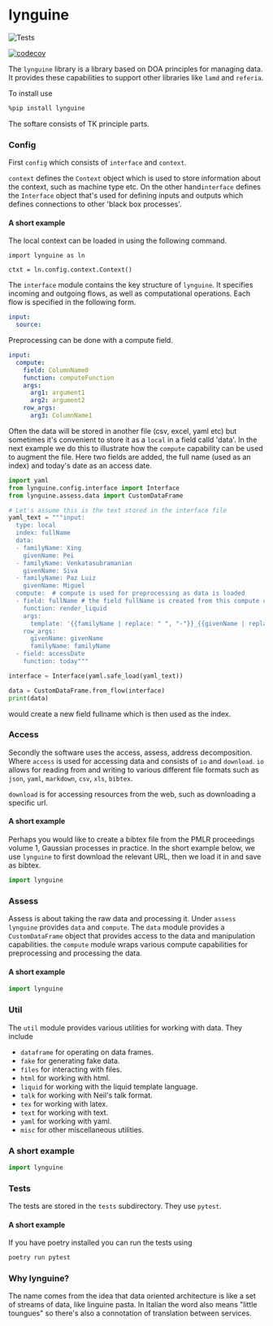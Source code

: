 # lynguine


![Tests](https://github.com/lawrennd/lynguine/actions/workflows/python-tests.yml/badge.svg)


[![codecov](https://codecov.io/gh/lawrennd/lynguine/branch/main/graph/badge.svg?token=YOUR_CODECOV_TOKEN)](https://codecov.io/gh/lawrennd/lynguine)

The `lynguine` library is a library based on DOA principles for managing data. It provides these capabilities to support other libraries like `lamd` and `referia`.

To install use

```bash
%pip install lynguine
```

The softare consists of TK principle parts.

### Config 

First `config` which consists of `interface` and `context`. 

`context` defines the `Context` object which is used to store information about the context, such as machine type etc. On the other hand`interface` defines the `Interface` object that's used for defining inputs and outputs which defines connections to other 'black box processes'. 

#### A short example

The local context can be loaded in using the following command.
```
import lynguine as ln

ctxt = ln.config.context.Context()
```

The `interface` module contains the key structure of `lynguine`. It specifies incoming and outgoing flows, as well as computational operations. Each flow is specified in the following form.

```yaml
input:
  source:
```  

Preprocessing can be done with a compute field.

```yaml
input:
  compute:
    field: ColumnName0
    function: computeFunction
    args:
      arg1: argument1
      arg2: argument2
    row_args:
      arg3: ColumnName1
```

Often the data will be stored in another file (csv, excel, yaml etc) but sometimes it's convenient to store it as a `local` in a field calld 'data'. In the next example we do this to illustrate how the `compute` capability can be used to augment the file. Here two fields are added, the full name (used as an index) and today's date as an access date.

```python
import yaml
from lynguine.config.interface import Interface
from lynguine.assess.data import CustomDataFrame

# Let's assume this is the text stored in the interface file
yaml_text = """input:
  type: local
  index: fullName
  data:
  - familyName: Xing
    givenName: Pei
  - familyName: Venkatasubramanian
    givenName: Siva
  - familyName: Paz Luiz
    givenName: Miguel
  compute:  # compute is used for preprocessing as data is loaded
  - field: fullName # the field fullName is created from this compute command
    function: render_liquid
    args:
      template: '{{familyName | replace: " ", "-"}}_{{givenName | replace: " ", "-"}}'
    row_args:
      givenName: givenName
      familyName: familyName
  - field: accessDate
    function: today"""

interface = Interface(yaml.safe_load(yaml_text))

data = CustomDataFrame.from_flow(interface)
print(data)
```

would create a new field fullname which is then used as the index.

### Access

Secondly the software uses the access, assess, address decomposition. Where `access` is used for accessing data and consists of `io` and `download`. `io` allows for reading from and writing to various different file formats such as `json`, `yaml`, `markdown`, `csv`, `xls`, `bibtex`. 

`download` is for accessing resources from the web, such as downloading a specific url.

#### A short example

Perhaps you would like to create a bibtex file from the PMLR proceedings volume 1, Gaussian processes in practice. In the short example below, we use `lynguine` to first download the relevant URL, then we load it in and save as bibtex.

```python
import lynguine
```


### Assess

Assess is about taking the raw data and processing it. Under `assess` `lynguine` provides `data` and `compute`. The `data` module provides a `CustomDataFrame` object that provides access to the data and manipulation capabilities. the `compute` module wraps various compute capabilities for preprocessing and processing the data. 

#### A short example

```python
import lynguine
```

### Util

The `util` module provides various utilities for working with data. They include 

* `dataframe` for operating on data frames. 
* `fake` for generating fake data.
* `files` for interacting with files.
* `html` for working with html.
* `liquid` for working with the liquid template language.
* `talk` for working with Neil's talk format.
* `tex` for working with latex.
* `text` for working with text.
* `yaml` for working with yaml.
* `misc` for other miscellaneous utilities.

### A short example

```python
import lynguine
```

### Tests

The tests are stored in the `tests` subdirectory. They use `pytest`.


#### A short example

If you have poetry installed you can run the tests using

```bash
poetry run pytest 
```

### Why lynguine?

The name comes from the idea that data oriented architecture is like a set of streams of data, like linguine pasta. In Italian the word also means "little toungues" so there's also a connotation of translation between services.
